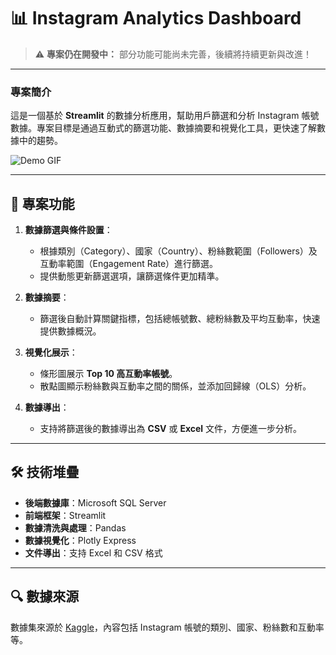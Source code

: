 # 📊 Instagram Analytics Dashboard
> ⚠️ **專案仍在開發中：** 部分功能可能尚未完善，後續將持續更新與改進！

---
### **專案簡介**
這是一個基於 **Streamlit** 的數據分析應用，幫助用戶篩選和分析 Instagram 帳號數據。專案目標是通過互動式的篩選功能、數據摘要和視覺化工具，更快速了解數據中的趨勢。  


![Demo GIF](Example.gif)

---

## 🔑 **專案功能**
1. **數據篩選與條件設置**：
   - 根據類別（Category）、國家（Country）、粉絲數範圍（Followers）及互動率範圍（Engagement Rate）進行篩選。
   - 提供動態更新篩選選項，讓篩選條件更加精準。

2. **數據摘要**：
   - 篩選後自動計算關鍵指標，包括總帳號數、總粉絲數及平均互動率，快速提供數據概況。

3. **視覺化展示**：
   - 條形圖展示 **Top 10 高互動率帳號**。
   - 散點圖顯示粉絲數與互動率之間的關係，並添加回歸線（OLS）分析。

4. **數據導出**：
   - 支持將篩選後的數據導出為 **CSV** 或 **Excel** 文件，方便進一步分析。

---

## 🛠️ **技術堆疊**
- **後端數據庫**：Microsoft SQL Server
- **前端框架**：Streamlit
- **數據清洗與處理**：Pandas
- **數據視覺化**：Plotly Express
- **文件導出**：支持 Excel 和 CSV 格式

---

## 🔍 **數據來源**
數據集來源於 [Kaggle](https://www.kaggle.com/datasets/ramjasmaurya/top-1000-social-media-channels)，內容包括 Instagram 帳號的類別、國家、粉絲數和互動率等。
